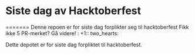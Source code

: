 
# Siste dag av Hacktoberfest

=======
Denne repoen er for siste dag forplikter seg til hacktoberfest
Fikk ikke 5 PR-merket? Gå videre! : +1:: two_hearts:

Dette depotet er for siste dag forpliktet til hacktoberfest.
